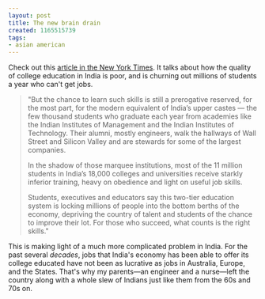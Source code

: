 ```yaml
---
layout: post
title: The new brain drain
created: 1165515739
tags:
- asian american
---
```

Check out this [article in the New York Times](http://www.nytimes.com/2006/11/30/business/worldbusiness/30college.html?ex=1322542800&#38;en=23907b6b6f9b384e&#38;ei=5088partner=rssnyt&#38;emc=rss). It talks about how the quality of college education in India is poor, and is churning out millions of students a year who can't get jobs.

> 
> "But the chance to learn such skills is still a prerogative reserved, for the most part, for the modern equivalent of India’s upper castes — the few thousand students who graduate each year from academies like the Indian Institutes of Management and the Indian Institutes of Technology. Their alumni, mostly engineers, walk the hallways of Wall Street and Silicon Valley and are stewards for some of the largest companies.
> 
> In the shadow of those marquee institutions, most of the 11 million students in India’s 18,000 colleges and universities receive starkly inferior training, heavy on obedience and light on useful job skills.
> 
> Students, executives and educators say this two-tier education system is locking millions of people into the bottom berths of the economy, depriving the country of talent and students of the chance to improve their lot. For those who succeed, what counts is the right skills."
> 

This is making light of a much more complicated problem in India. For the past several _decades_, jobs that India's economy has been able to offer its college educated have not been as lucrative as jobs in Australia, Europe, and the States. That's why my parents&#8212;an engineer and a nurse&#8212;left the country along with a whole slew of Indians just like them from the 60s and 70s on.


